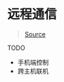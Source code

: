 # 远程通信

> [Source](https://github.com/Kuangcp/JavaBase/tree/master/netty/src/main/java/netty/websocket)


TODO

- 手机端控制
- 跨主机联机

